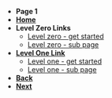 * **Page 1**
* [**Home**](/)
* **Level Zero Links**
    * [Level zero - get started](get-started.md)
    * [Level zero - sub page](/docs/a-sub-page)
* [**Level One Link**](docs/levelone/)
    * [Level one - get started](docs/levelone/level-one-get-started)
    * [Level one - sub page](docs/levelone/level-one-sub-page)
* [**Back**](/get-started.md)
* [**Next**](/docs/levelone/leveltwo/level-two-get-started.md)